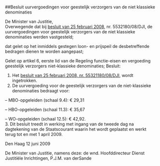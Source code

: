 <meta http-equiv='Content-Type' content='text/html; charset=utf-8' />

##Besluit uurvergoedingen voor geestelijk verzorgers van de niet klassieke denominaties

De Minister van Justitie,  
Overwegende dat bij [besluit van 25 februari 2008](../../../../../../../../../../../../ministeriele-regeling/besluit/wijziging/uurvergoeding/voor/geestelijk/verzorgers/niet/klassieke/etc/BWBR0023649/README.md), nr. 5532180/08/DJI, de uurvergoedingen voor geestelijk verzorgers van de niet klassieke denominaties werden vastgesteld;

dat gelet op het inmiddels gestegen loon- en prijspeil de desbetreffende bedragen dienen te worden aangepast;

Gelet op artikel 6, eerste lid van de Regeling functie-eisen en vergoeding geestelijk verzorgers niet-klassieke denominaties;
Besluit:      
1.  Het [besluit van 25 februari 2008, nr. 55321180/08/DJI](../../../../../../../../../../../../ministeriele-regeling/besluit/wijziging/uurvergoeding/voor/geestelijk/verzorgers/niet/klassieke/etc/BWBR0023649/README.md), wordt ingetrokken.   
2.  De uurvergoeding voor de geestelijk verzorgers van de niet-klassieke denominaties bedraagt voor: 

– MBO-opgeleiden (schaal 9.4): € 29,31  

– HBO-opgeleiden (schaal 11.3): € 35,67  

– WO-opgeleiden (schaal 12.5): € 42,92.     
3.  Dit besluit treedt in werking met ingang van de tweede dag na dagtekening van de Staatscourant waarin het wordt geplaatst en werkt terug tot en met 1 april 2009.      

Den Haag 
12 juni 2009   

De 
Minister van Justitie, namens deze:
de wnd. Hoofddirecteur Dienst Justitiële Inrichtingen, 
P.J.M. van derSande   
